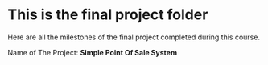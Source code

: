 # This is the final project folder
Here are all the milestones of the final project completed during this course.

Name of The Project: **Simple Point Of Sale System**
